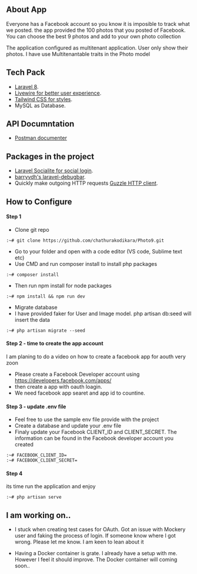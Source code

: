 
## About App

Everyone has a Facebook account so you know it is imposible to track what we posted. the app provided the 100 photos that you posted of Facebook. You can choose the best 9 photos and add to your own photo collection

The application configured as multitenant application. User only show their photos. I have use Multitenantable traits in the Photo model 



## Tech Pack

- [Laravel 8](https://laravel.com/docs/8.x).
- [Livewire for better user experience](https://laravel-livewire.com/docs/2.x/quickstart).
- [Tailwind CSS for styles](https://tailwindcss.com/docs).
- MySQL as Database.

## API Documntation 
- [Postman documenter](https://documenter.getpostman.com/view/12479368/UV5WDdo6)


## Packages in the project
- [Laravel Socialite for social login](https://laravel.com/docs/8.x/socialite).
- [barryvdh's laravel-debugbar](https://github.com/barryvdh/laravel-debugbar).
- Quickly make outgoing HTTP requests [ Guzzle HTTP client](https://laravel.com/docs/8.x/http-client).



## How to Configure

#### Step 1

* Clone git repo
```shell
:~# git clone https://github.com/chathurakodikara/Photo9.git
```
* Go to your folder and open with a code editor (VS code, Sublime text etc)
* Use CMD and run composer install to install php packages
```shell
:~# composer install
```
* Then run npm install for node packages
```shell
:~# npm install && npm run dev
```
* Migrate database 
* I have provided faker for User and Image model. php artisan db:seed will insert the data

```shell
:~# php artisan migrate --seed
```



#### Step 2 - time to create the app account
I am planing to do a video on how to create a facebook app for aouth very zoon

* Please create a Facebook Developer account using https://developers.facebook.com/apps/
* then create a app with oauth loagin. 
* We need facebook app searet and app id to countine.

#### Step 3 - update .env file 

- Feel free to use the sample env file provide with the project
- Create a database and update your .env file
- Finaly update your Facebook CLIENT_ID and CLIENT_SECRET. The information can be found in the Facebook developer account you created

```shell
:~# FACEBOOK_CLIENT_ID=
:~# FACEBOOK_CLIENT_SECRET=
```
#### Step 4
its time run the application and enjoy
```shell
:~# php artisan serve
```


## I am working on..
* I stuck when creating test cases for OAuth. Got an issue with Mockery user and faking the process of login. If someone know where I got wrong. Please let me know. I am keen to lean about it  

* Having a Docker container is grate. I already have a setup with me. However I feel it should improve. The Docker container will coming soon.. 